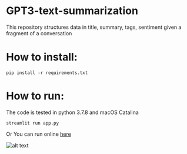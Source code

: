 # GPT3-text-summarization
This repository structures data in title, summary, tags, sentiment given a fragment of a conversation

# How to install:
<pre><code>pip install -r requirements.txt </code></pre>

# How to run:
The code is tested in python 3.7.8 and macOS Catalina

<pre><code>streamlit run app.py </code></pre>

Or You can run online [here](https://share.streamlit.io/juan-csv/gpt3-text-summarization/app_v2.py)


![alt text](https://github.com/juan-csv/gpt3-text-summarization/blob/main/Media/app.gif)



